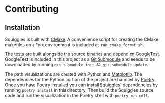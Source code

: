 # Contributing

## Installation

Squiggles is built with [CMake](https://cmake.org/). A convenience script for creating the
CMake makefiles on a \*nix environment is included as `run_cmake_format.sh`.

The tests are built alongside the source binaries and depend on [GoogleTest](https://github.com/google/googletest).
GoogleTest is included in this project as a [Git Submodule](https://git-scm.com/book/en/v2/Git-Tools-Submodules) and needs to be
downloaded by running `git submodule init && git submodule update`.

The path visualizations are created with Python and [Matplotlib](https://matplotlib.org/). The
dependencies for the Python portion of the project are handled by [Poetry](https://python-poetry.org/).
Once you have Poetry installed you can install Squiggles' dependencies by running
`poetry install` in this directory. Then build the Squiggles source code and run
the visualization in the Poetry shell with `poetry run cdll`.
